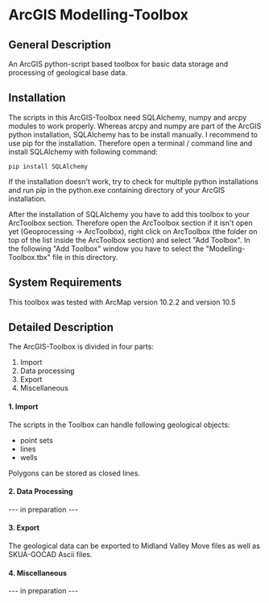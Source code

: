 # ArcGIS Modelling-Toolbox

## General Description

An ArcGIS python-script based toolbox for basic data storage and processing of geological base data.

## Installation

The scripts in this ArcGIS-Toolbox need SQLAlchemy, numpy and arcpy modules to work properly. Whereas arcpy and numpy are part of the ArcGIS python installation, SQLAlchemy has to be install manually. I recommend to use pip for the installation. Therefore open a terminal / command line and install SQLAlchemy with following command:

  
```
pip install SQLAlchemy
```

If the installation doesn't work, try to check for multiple python installations and run pip in the python.exe containing directory of your ArcGIS installation.

After the installation of SQLAlchemy you have to add this toolbox to your ArcToolbox section. Therefore open the ArcToolbox section if it isn't open yet (Geoprocessing -> ArcToolbox), right click on ArcToolbox (the folder on top of the list inside the ArcToolbox section) and select "Add Toolbox". In the following "Add Toolbox" window you have to select the "Modelling-Toolbox.tbx" file in this directory.

## System Requirements

This toolbox was tested with ArcMap version 10.2.2 and version 10.5

## Detailed Description

The ArcGIS-Toolbox is divided in four parts:

1. Import
2. Data processing
3. Export
4. Miscellaneous

#### 1. Import

The scripts in the Toolbox can handle following geological objects:
- point sets
- lines
- wells

Polygons can be stored as closed lines. 

#### 2. Data Processing

--- in preparation ---

#### 3. Export

The geological data can be exported to Midland Valley Move files as well as SKUA-GOCAD Ascii files.

#### 4. Miscellaneous

--- in preparation ---